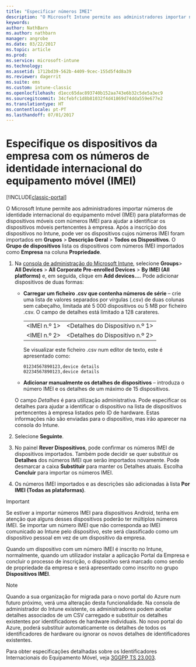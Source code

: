 ```yaml
---
title: "Especificar números IMEI"
description: "O Microsoft Intune permite aos administradores importar números IMEI para plataformas de dispositivos móveis para ajudar a identificar os dispositivos móveis pertencentes à empresa"
keywords: 
author: NathBarn
ms.author: nathbarn
manager: angrobe
ms.date: 03/22/2017
ms.topic: article
ms.prod: 
ms.service: microsoft-intune
ms.technology: 
ms.assetid: 1712bd39-562b-4409-9cec-155d5f4d8a39
ms.reviewer: dagerrit
ms.suite: ems
ms.custom: intune-classic
ms.openlocfilehash: d1ecc65dac893740b152aa743e6b32c5de5a3ec9
ms.sourcegitcommit: 34cfebfc1d8b81032f4d41869d74dda559e677e2
ms.translationtype: HT
ms.contentlocale: pt-PT
ms.lasthandoff: 07/01/2017
---
```

# <a name="specify-corporate-owned-devices-with-international-mobile-equipment-identity-imei-numbers"></a>Especifique os dispositivos da empresa com os números de identidade internacional do equipamento móvel (IMEI)

[!INCLUDE[classic-portal](../includes/classic-portal.md)]

O Microsoft Intune permite aos administradores importar números de identidade internacional do equipamento móvel (IMEI) para plataformas de dispositivos móveis com números IMEI para ajudar a identificar os dispositivos móveis pertencentes à empresa. Após a inscrição dos dispositivos no Intune, pode ver os dispositivos cujos números IMEI foram importados em **Grupos** > **Descrição Geral** > **Todos os Dispositivos**. O **Grupo de dispositivos** lista os dispositivos com números IMEI importados como **Empresa** na coluna **Propriedade**.

1. Na [consola de administração do Microsoft Intune](https://manage.microsoft.com), selecione **Groups**&gt; **All Devices** &gt; **All Corporate Pre-enrolled Devices** &gt; **By IMEI (All platforms)** e, em seguida, clique em **Add devices…**. Pode adicionar dispositivos de duas formas:

    -   **Carregar um ficheiro .csv que contenha números de série** – crie uma lista de valores separados por vírgulas (.csv) de duas colunas sem cabeçalho, limitada até 5 000 dispositivos ou 5 MB por ficheiro .csv. O campo de detalhes está limitado a 128 carateres. 

        |||
        |-|-|
        |&lt;IMEI n.º 1&gt;|&lt;Detalhes do Dispositivo n.º 1&gt;|
        |&lt;IMEI n.º 2&gt;|&lt;Detalhes do Dispositivo n.º 2&gt;|
        Se visualizar este ficheiro .csv num editor de texto, este é apresentado como:

        ```
        01234567890123,device details
        02234567890123,device details
        ```

    -   **Adicionar manualmente os detalhes de dispositivos** – introduza o número IMEI e os detalhes de um máximo de 15 dispositivos.

   O campo *Detalhes* é para utilização administrativa. Pode especificar os detalhes para ajudar a identificar o dispositivo na lista de dispositivos pertencentes à empresa listados pelo ID de hardware. Estas informações não são enviadas para o dispositivo, mas irão aparecer na consola do Intune.

2.   Selecione **Seguinte**.
3.  No painel **Rever Dispositivos**, pode confirmar os números IMEI de dispositivos importados. Também pode decidir se quer substituir os **Detalhes** dos números IMEI que serão importados novamente. Pode desmarcar a caixa **Substituir** para manter os Detalhes atuais. Escolha **Concluir** para importar os números IMEI.
4.  Os números IMEI importados e as descrições são adicionadas à lista **Por IMEI (Todas as plataformas)**.

> [!IMPORTANT]
> Se estiver a importar números IMEI para dispositivos Android, tenha em atenção que alguns desses dispositivos poderão ter múltiplos números IMEI. Se importar um número IMEI que não corresponda ao IMEI comunicado ao Intune pelo dispositivo, este será classificado como um dispositivo pessoal em vez de um dispositivo da empresa.

Quando um dispositivo com um número IMEI é inscrito no Intune, normalmente, quando um utilizador instalar a aplicação Portal da Empresa e concluir o processo de inscrição, o dispositivo será marcado como sendo de propriedade da empresa e será apresentado como inscrito no grupo **Dispositivos IMEI**.

>[!NOTE]
> Quando a sua organização for migrada para o novo portal do Azure num futuro próximo, verá uma alteração desta funcionalidade. Na consola de administrador do Intune existente, os administradores podem aceitar detalhes associados de um CSV carregado e substituir os detalhes existentes por identificadores de hardware individuais. No novo portal do Azure, poderá substituir automaticamente os detalhes de todos os identificadores de hardware ou ignorar os novos detalhes de identificadores existentes.

Para obter especificações detalhadas sobre os Identificadores Internacionais do Equipamento Móvel, veja [3GGPP TS 23.003](https://portal.3gpp.org/desktopmodules/Specifications/SpecificationDetails.aspx?specificationId=729).
